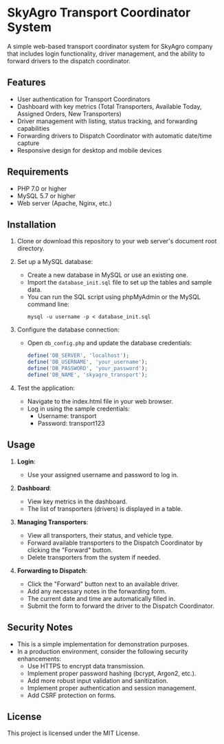 # SkyAgro Transport Coordinator System

A simple web-based transport coordinator system for SkyAgro company that includes login functionality, driver management, and the ability to forward drivers to the dispatch coordinator.

## Features

- User authentication for Transport Coordinators
- Dashboard with key metrics (Total Transporters, Available Today, Assigned Orders, New Transporters)
- Driver management with listing, status tracking, and forwarding capabilities
- Forwarding drivers to Dispatch Coordinator with automatic date/time capture
- Responsive design for desktop and mobile devices

## Requirements

- PHP 7.0 or higher
- MySQL 5.7 or higher
- Web server (Apache, Nginx, etc.)

## Installation

1. Clone or download this repository to your web server's document root directory.

2. Set up a MySQL database:
   - Create a new database in MySQL or use an existing one.
   - Import the `database_init.sql` file to set up the tables and sample data.
   - You can run the SQL script using phpMyAdmin or the MySQL command line:
     ```
     mysql -u username -p < database_init.sql
     ```

3. Configure the database connection:
   - Open `db_config.php` and update the database credentials:
     ```php
     define('DB_SERVER', 'localhost');
     define('DB_USERNAME', 'your_username');
     define('DB_PASSWORD', 'your_password');
     define('DB_NAME', 'skyagro_transport');
     ```

4. Test the application:
   - Navigate to the index.html file in your web browser.
   - Log in using the sample credentials:
     - Username: transport
     - Password: transport123

## Usage

1. **Login**:
   - Use your assigned username and password to log in.

2. **Dashboard**:
   - View key metrics in the dashboard.
   - The list of transporters (drivers) is displayed in a table.

3. **Managing Transporters**:
   - View all transporters, their status, and vehicle type.
   - Forward available transporters to the Dispatch Coordinator by clicking the "Forward" button.
   - Delete transporters from the system if needed.

4. **Forwarding to Dispatch**:
   - Click the "Forward" button next to an available driver.
   - Add any necessary notes in the forwarding form.
   - The current date and time are automatically filled in.
   - Submit the form to forward the driver to the Dispatch Coordinator.

## Security Notes

- This is a simple implementation for demonstration purposes.
- In a production environment, consider the following security enhancements:
  - Use HTTPS to encrypt data transmission.
  - Implement proper password hashing (bcrypt, Argon2, etc.).
  - Add more robust input validation and sanitization.
  - Implement proper authentication and session management.
  - Add CSRF protection on forms.

## License

This project is licensed under the MIT License. 